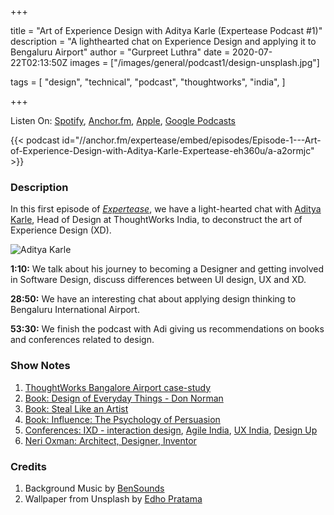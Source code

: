 +++

title = "Art of Experience Design with Aditya Karle (Expertease Podcast #1)"
description = "A lighthearted chat on Experience Design and applying it to Bengaluru Airport"
author = "Gurpreet Luthra"
date = 2020-07-22T02:13:50Z
images = ["/images/general/podcast1/design-unsplash.jpg"]


tags = [
    "design",
    "technical",
    "podcast",
    "thoughtworks",
    "india",
]

+++

Listen On: [Spotify](https://open.spotify.com/episode/2QTq4UjyQoWx5jOZbgRQXr), [Anchor.fm](https://anchor.fm/expertease), [Apple](https://podcasts.apple.com/in/podcast/expertease/id1524690855), [Google Podcasts](https://podcasts.google.com/feed/aHR0cHM6Ly9hbmNob3IuZm0vcy8yY2JhOGVmOC9wb2RjYXN0L3Jzcw==)

{{< podcast id="//anchor.fm/expertease/embed/episodes/Episode-1---Art-of-Experience-Design-with-Aditya-Karle-Expertease-eh360u/a-a2ormjc" >}}


### Description
In this first episode of [_Expertease_](https://anchor.fm/expertease), we have a light-hearted chat with [Aditya Karle](https://www.linkedin.com/in/adityakarle/), Head of Design at ThoughtWorks India, to deconstruct the art of Experience Design (XD). 

![Aditya Karle](/images/general/podcast1/aditya-karle.jpeg "Aditya Karle")


**1:10:** We talk about his journey to becoming a Designer and getting involved in Software Design, discuss differences between UI design, UX and XD. 

**28:50:** We have an interesting chat about applying design thinking to Bengaluru International Airport.  

**53:30:** We finish the podcast with Adi giving us recommendations on books and conferences related to design.

### Show Notes

1. [ThoughtWorks Bangalore Airport case-study](https://www.thoughtworks.com/clients/bial)
2. [Book: Design of Everyday Things - Don Norman](https://www.amazon.in/gp/product/0465050654/ref=as_li_tl?ie=UTF8&tag=gsluthra08-21&camp=3638&creative=24630&linkCode=as2&creativeASIN=0465050654&linkId=8ef362f0add0a98d2414a4e5b717258c)
3. [Book: Steal Like an Artist](https://www.amazon.in/gp/product/B0074QGGK6/ref=as_li_tl?ie=UTF8&camp=3638&creative=24630&creativeASIN=B0074QGGK6&linkCode=as2&tag=gsluthra08-21&linkId=755024559d90ee4a2007f1ac40b2f228) 
4. [Book: Influence: The Psychology of Persuasion](https://www.amazon.in/gp/product/B002BD2UUC/ref=as_li_tl?ie=UTF8&tag=gsluthra08-21&camp=3638&creative=24630&linkCode=as2&creativeASIN=B002BD2UUC&linkId=6269ab5438b6b20b491e8d07c90329f9)
5.  [Conferences: IXD - interaction design](https://interaction20.ixda.org/), [Agile India](https://2020.agileindia.org/), [UX India](https://www.ux-india.org/), [Design Up](https://designup.io/attend/)
6.  [Neri Oxman: Architect, Designer, Inventor](https://neri.media.mit.edu/neri-oxman.html)

### Credits

1. Background Music by [BenSounds](https://www.bensound.com/royalty-free-music)
2. Wallpaper from Unsplash by [Edho Pratama](https://unsplash.com/photos/T6fDN60bMWY) 

<!-- ![Photo by Edho Pratama on Unsplash](/images/general/podcast1/design-unsplash.jpg "Photo by Edho Pratama on Unsplash")
 -->